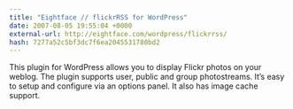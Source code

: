```yaml
---
title: "Eightface // flickrRSS for WordPress"
date: 2007-08-05 19:55:04 +0000
external-url: http://eightface.com/wordpress/flickrrss/
hash: 7277a52c5bf3dc7f6ea2045531780bd2
---
```


This plugin for WordPress allows you to display Flickr photos on your weblog. The plugin supports user, public and group photostreams. It’s easy to setup and configure via an options panel. It also has image cache support.
